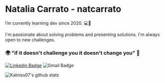 # Natalia Carrato - natcarrato

 I’m currently learning dev since 2020. 💻🚀

I'm passionate about solving problems and presenting solutions. I'm always open to new challenges.

### 🌍 "if it doesn't challenge you it doesn't change you" 🧠

[![Linkedin Badge](https://img.shields.io/badge/-Nat%20Carrato-6c146c?style=flat-square&logo=Linkedin&logoColor=white&link=https://www.linkedin.com/in/natcarrato/)](https://www.linkedin.com/in/natcarrato/) 
![Gmail Badge](https://img.shields.io/badge/-kat.katniss07@gmail.com-6c146c?style=flat-square&logo=Gmail&logoColor=white&link=mailto:natcarrato@gmail.com)

![Katniss07's github stats](https://github-readme-stats.vercel.app/api?username=natcarrato&show_icons=true&theme=buefy)

